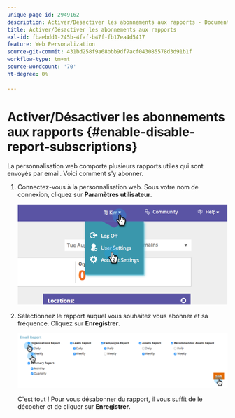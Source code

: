 ```yaml
---
unique-page-id: 2949162
description: Activer/Désactiver les abonnements aux rapports - Documents Marketo - Documentation du produit
title: Activer/Désactiver les abonnements aux rapports
exl-id: fbaebdd1-245b-4faf-b47f-fb17ea4d5417
feature: Web Personalization
source-git-commit: 431bd258f9a68bbb9df7acf043085578d3d91b1f
workflow-type: tm+mt
source-wordcount: '70'
ht-degree: 0%

---
```


# Activer/Désactiver les abonnements aux rapports {#enable-disable-report-subscriptions}

La personnalisation web comporte plusieurs rapports utiles qui sont envoyés par email. Voici comment s&#39;y abonner.

1. Connectez-vous à la personnalisation web. Sous votre nom de connexion, cliquez sur **Paramètres utilisateur**.

   ![](assets/image2014-9-17-20-3a48-3a28.png)

1. Sélectionnez le rapport auquel vous souhaitez vous abonner et sa fréquence. Cliquez sur **Enregistrer**.

   ![](assets/email-settings.png)

   C&#39;est tout ! Pour vous désabonner du rapport, il vous suffit de le décocher et de cliquer sur **Enregistrer**.
